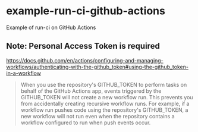 # example-run-ci-github-actions

Example of run-ci on GitHub Actions

## Note: Personal Access Token is required

https://docs.github.com/en/actions/configuring-and-managing-workflows/authenticating-with-the-github_token#using-the-github_token-in-a-workflow

> When you use the repository's GITHUB_TOKEN to perform tasks on behalf of the GitHub Actions app,
> events triggered by the GITHUB_TOKEN will not create a new workflow run.
> This prevents you from accidentally creating recursive workflow runs.
> For example, if a workflow run pushes code using the repository's GITHUB_TOKEN,
> a new workflow will not run even when the repository contains a workflow configured to run when push events occur.
